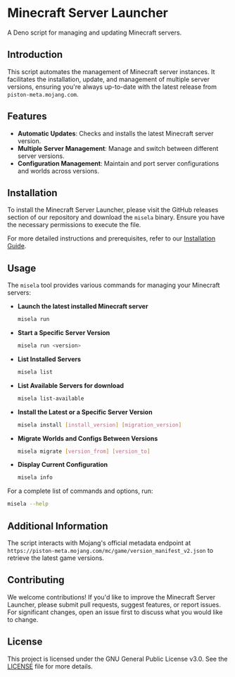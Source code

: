 # Minecraft Server Launcher

A Deno script for managing and updating Minecraft servers.

## Introduction

This script automates the management of Minecraft server instances. It facilitates the installation, update, and management of multiple server versions,
ensuring you're always up-to-date with the latest release from `piston-meta.mojang.com`.

## Features

- **Automatic Updates**: Checks and installs the latest Minecraft server version.
- **Multiple Server Management**: Manage and switch between different server versions.
- **Configuration Management**: Maintain and port server configurations and worlds across versions.

## Installation

To install the Minecraft Server Launcher, please visit the GitHub releases section of our repository and download the `misela` binary. Ensure you have the necessary permissions to execute the file.

For more detailed instructions and prerequisites, refer to our [Installation Guide](#installation-guide).

## Usage

The `misela` tool provides various commands for managing your Minecraft servers:

- **Launch the latest installed Minecraft server**

  ~~~sh
  misela run
  ~~~

- **Start a Specific Server Version**

  ~~~sh
  misela run <version>
  ~~~

- **List Installed Servers**

  ~~~sh
  misela list
  ~~~

- **List Available Servers for download**

  ~~~sh
  misela list-available
  ~~~

- **Install the Latest or a Specific Server Version**

  ~~~sh
  misela install [install_version] [migration_version]
  ~~~

- **Migrate Worlds and Configs Between Versions**

  ~~~sh
  misela migrate [version_from] [version_to]
  ~~~

- **Display Current Configuration**

  ~~~sh
  misela info
  ~~~

For a complete list of commands and options, run:

~~~sh
misela --help
~~~

## Additional Information

The script interacts with Mojang's official metadata endpoint at `https://piston-meta.mojang.com/mc/game/version_manifest_v2.json` to retrieve the latest game versions.

## Contributing

We welcome contributions! If you'd like to improve the Minecraft Server Launcher, please submit pull requests, suggest features, or report issues. For significant changes, open an issue first to discuss what you would like to change.

## License

This project is licensed under the GNU General Public License v3.0. See the [LICENSE](LICENSE) file for more details.
